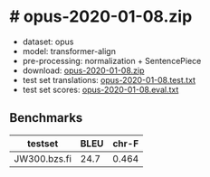 # # opus-2020-01-08.zip

* dataset: opus
* model: transformer-align
* pre-processing: normalization + SentencePiece
* download: [opus-2020-01-08.zip](https://object.pouta.csc.fi/OPUS-MT-models/bzs-fi/opus-2020-01-08.zip)
* test set translations: [opus-2020-01-08.test.txt](https://object.pouta.csc.fi/OPUS-MT-models/bzs-fi/opus-2020-01-08.test.txt)
* test set scores: [opus-2020-01-08.eval.txt](https://object.pouta.csc.fi/OPUS-MT-models/bzs-fi/opus-2020-01-08.eval.txt)

## Benchmarks

| testset               | BLEU  | chr-F |
|-----------------------|-------|-------|
| JW300.bzs.fi 	| 24.7 	| 0.464 |


